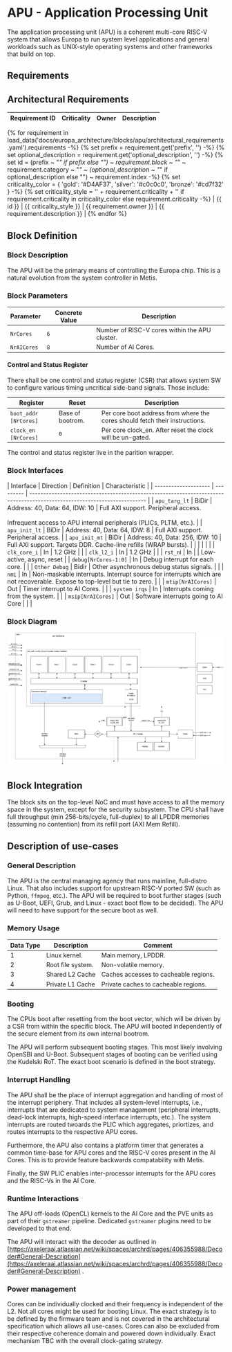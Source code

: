 # APU - Application Processing Unit

The application processing unit (APU) is a coherent multi-core RISC-V system
that allows Europa to run system level applications and general workloads such
as UNIX-style operating systems and other frameworks that build on top.

## Requirements

## Architectural Requirements

| Requirement ID | Criticality | Owner | Description |
| -------------- | ----------- | ----- | ----------- |
{% for requirement in load_data('docs/europa_architecture/blocks/apu/architectural_requirements.yaml').requirements -%}
{% set prefix = requirement.get('prefix', '') -%}
{% set optional_description = requirement.get('optional_description', '') -%}
{% set id = (prefix ~ "_" if prefix else "") ~ requirement.block ~ "_" ~ requirement.category ~ "_" ~ (optional_description ~ "_" if optional_description else "") ~ requirement.index -%}
{% set criticality_color = {
    'gold': '#D4AF37',
    'silver': '#c0c0c0',
    'bronze': '#cd7f32'
} -%}
{% set criticality_style = '<span style="color: ' + criticality_color[requirement.criticality] + '">' + requirement.criticality + '</span>' if requirement.criticality in criticality_color else requirement.criticality -%}
| {{ id }} | {{ criticality_style }} | {{ requirement.owner }} | {{ requirement.description }} |
{% endfor %}

## Block Definition

### Block Description

The APU will be the primary means of controlling the Europa chip. This is a
natural evolution from the system controller in Metis.

### Block Parameters

| Parameter   | Concrete Value | Description                                    |
| ----------- | -------------- | ---------------------------------------------- |
| `NrCores`   | `6`            | Number of RISC-V cores within the APU cluster. |
| `NrAICores` | `8`            | Number of AI Cores.                            |

#### Control and Status Register

There shall be one control and status register (CSR) that allows system SW to
configure various timing uncritical side-band signals. Those include:

| Register              | Reset            | Description                                                                 |
| --------------------- | ---------------- | --------------------------------------------------------------------------- |
| `boot_addr [NrCores]` | Base of bootrom. | Per core boot address from where the cores should fetch their instructions. |
| `clock_en [NrCores]`  | `0`              | Per core clock_en. After reset the clock will be un-gated.                  |

The control and status register live in the parition wrapper.

### Block Interfaces

| Interface            | Direction | Definition                                                                                                               | Characteristic                                                                                                 |
| -------------------- | --------- | ------------------------------------------------------------------------------------------------------------------------ |
| `apu_targ_lt`        | BiDir     | Address: 40, Data: 64, IDW: 10                                                                                           | Full AXI support. Peripheral access.<br><br>Infrequent access to APU internal peripherals (PLICs, PLTM, etc.). |
| `apu_init_lt`        | BiDir     | Address: 40, Data: 64, IDW: 8                                                                                            | Full AXI support. Peripheral access.                                                                           |
| `apu_init_mt`        | BiDir     | Address: 40, Data: 256, IDW: 10                                                                                          | Full AXI support. Targets DDR. Cache-line refills (WRAP bursts).                                               |
|                      |           |                                                                                                                          |                                                                                                                |
| `clk_core_i`         | In        | 1.2 GHz                                                                                                                  |                                                                                                                |
| `clk_l2_i`           | In        | 1.2 GHz                                                                                                                  |                                                                                                                |
| `rst_n`i             | In        |                                                                                                                          | Low-active, async, reset                                                                                       |
| `debug[NrCores-1:0]` | In        | Debug interrupt for each core.                                                                                           |                                                                                                                |
| `Other Debug`        | Bidir     | Other asynchronous debug status signals.                                                                                 |                                                                                                                |
| `nmi`                | In        | Non-maskable interrupts. Interrupt source for interrupts which are not recoverable. Expose to top-level but tie to zero. |                                                                                                                |
| `mtip[NrAICores]`    | Out       | Timer interrupt to AI Cores.                                                                                             |                                                                                                                |
| `system irqs`        | In        | Interrupts coming from the system.                                                                                       |                                                                                                                |
| `msip[NrAICores]`    | Out       | Software interrupts going to AI Core                                                                                     |                                                                                                                |  |

### Block Diagram

![](img/apu_architecture.drawio.png)


## Block Integration

The block sits on the top-level NoC and must have access to all the memory space
in the system, except for the security subsystem. The CPU shall have full
throughput (min 256-bits/cycle, full-duplex) to all LPDDR memories (assuming no
contention) from its refill port (AXI Mem Refill).

## Description of use-cases

### General Description

The APU is the central managing agency that runs mainline, full-distro Linux.
That also includes support for upstream RISC-V ported SW (such as Python,
`ffmpeg`, etc.). The APU will be required to boot further stages (such as
U-Boot, UEFI, Grub, and Linux - exact boot flow to be decided). The APU will
need to have support for the secure boot as well.

### Memory Usage

| **Data Type** | **Description**   | **Comment**                           |
| ------------- | ----------------- | ------------------------------------- |
| 1             | Linux kernel.     | Main memory, LPDDR.                   |
| 2             | Root file system. | Non-volatile memory.                  |
| 3             | Shared L2 Cache   | Caches accesses to cacheable regions. |
| 4             | Private L1 Cache  | Private caches to cacheable regions.  |

### Booting

The CPUs boot after resetting from the boot vector, which will be driven by a
CSR from within the specific block. The APU will booted independently of the
secure element from its own internal bootrom.

The APU will perform subsequent booting stages. This most likely involving
OpenSBI and U-Boot. Subsequent stages of booting can be verified using the
Kudelski RoT. The exact boot scenario is defined in the boot strategy.

### Interrupt Handling

The APU shall be the place of interrupt aggregation and handling of most of the
interrupt periphery. That includes all system-level interrupts, i.e., interrupts
that are dedicated to system managament (peripheral interrupts, dead-lock
interrupts, high-speed interface interrupts, etc.). The system interrupts are
routed twoards the PLIC which aggregates, priortizes, and routes interrupts to
the respective APU cores.

Furthermore, the APU also contains a platform timer that generates a common
time-base for APU cores and the RISC-V cores present in the AI Cores. This is to
provide feature backwards compatability with Metis.

Finally, the SW PLIC enables inter-processor interrupts for the APU cores and
the RISC-Vs in the AI Core.

### Runtime Interactions

The APU off-loads (OpenCL) kernels to the AI Core and the PVE units as part of
their `gstreamer` pipeline. Dedicated `gstreamer` plugins need to be developed
to that end.

The APU will interact with the decoder as outlined in
[https://axeleraai.atlassian.net/wiki/spaces/archrd/pages/406355988/Decoder#General-Description](https://axeleraai.atlassian.net/wiki/spaces/archrd/pages/406355988/Decoder#General-Description)
.

### Power management

Cores can be individually clocked and their frequency is independent of the L2.
Not all cores might be used for booting Linux. The exact strategy is to be
defined by the firmware team and is not covered in the architectural
specification which allows all use-cases. Cores can also be excluded from their
respective coherence domain and powered down individually. Exact mechanism TBC
with the overall clock-gating strategy.
